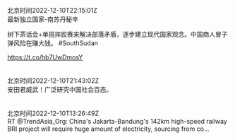 北京时间2022-12-10T22:15:01Z<br>最新独立国家-南苏丹秘辛

树下茶话会+单挑摔跤赛来解决部落矛盾，逐步建立现代国家观念。中国商人冒子弹风险在赚大钱。
#SouthSudan

https://t.co/hb7UwDmosY<br><br><br>北京时间2022-12-10T21:43:02Z<br>安田君威武！广泛研究中国社会百态。<br><br><br>北京时间2022-12-10T13:26:49Z<br>RT @TrendAsia_Org: China's Jakarta-Bandung's 142km high-speed railway BRI project will require huge amount of electricity, sourcing from co…<br><br><br>